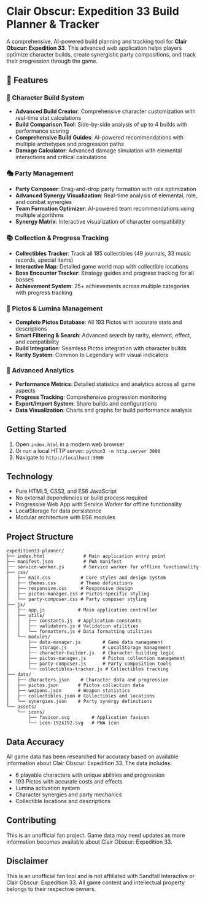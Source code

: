 # Clair Obscur: Expedition 33 Build Planner & Tracker

A comprehensive, AI-powered build planning and tracking tool for **Clair Obscur: Expedition 33**. This advanced web application helps players optimize character builds, create synergistic party compositions, and track their progression through the game.

## 🌟 Features

### 🔨 Character Build System
- **Advanced Build Creator**: Comprehensive character customization with real-time stat calculations
- **Build Comparison Tool**: Side-by-side analysis of up to 4 builds with performance scoring
- **Comprehensive Build Guides**: AI-powered recommendations with multiple archetypes and progression paths
- **Damage Calculator**: Advanced damage simulation with elemental interactions and critical calculations

### 🎭 Party Management
- **Party Composer**: Drag-and-drop party formation with role optimization
- **Advanced Synergy Visualization**: Real-time analysis of elemental, role, and combat synergies
- **Team Formation Optimizer**: AI-powered team recommendations using multiple algorithms
- **Synergy Matrix**: Interactive visualization of character compatibility

### 📚 Collection & Progress Tracking
- **Collectibles Tracker**: Track all 185 collectibles (49 journals, 33 music records, special items)
- **Interactive Map**: Detailed game world map with collectible locations
- **Boss Encounter Tracker**: Strategy guides and progress tracking for all bosses
- **Achievement System**: 25+ achievements across multiple categories with progress tracking

### 🎴 Pictos & Lumina Management
- **Complete Pictos Database**: All 193 Pictos with accurate stats and descriptions
- **Smart Filtering & Search**: Advanced search by rarity, element, effect, and compatibility
- **Build Integration**: Seamless Pictos integration with character builds
- **Rarity System**: Common to Legendary with visual indicators

### 🎯 Advanced Analytics
- **Performance Metrics**: Detailed statistics and analytics across all game aspects
- **Progress Tracking**: Comprehensive progression monitoring
- **Export/Import System**: Share builds and configurations
- **Data Visualization**: Charts and graphs for build performance analysis

## Getting Started

1. Open `index.html` in a modern web browser
2. Or run a local HTTP server: `python3 -m http.server 3000`
3. Navigate to `http://localhost:3000`

## Technology

- Pure HTML5, CSS3, and ES6 JavaScript
- No external dependencies or build process required
- Progressive Web App with Service Worker for offline functionality
- LocalStorage for data persistence
- Modular architecture with ES6 modules

## Project Structure

```
expedition33-planner/
├── index.html              # Main application entry point
├── manifest.json           # PWA manifest
├── service-worker.js       # Service worker for offline functionality
├── css/
│   ├── main.css           # Core styles and design system
│   ├── themes.css         # Theme definitions
│   ├── responsive.css     # Responsive design
│   ├── pictos-manager.css # Pictos-specific styling
│   └── party-composer.css # Party composer styling
├── js/
│   ├── app.js            # Main application controller
│   ├── utils/
│   │   ├── constants.js  # Application constants
│   │   ├── validators.js # Validation utilities
│   │   └── formatters.js # Data formatting utilities
│   └── modules/
│       ├── data-manager.js        # Game data management
│       ├── storage.js             # LocalStorage management
│       ├── character-builder.js   # Character building logic
│       ├── pictos-manager.js      # Pictos collection management
│       ├── party-composer.js      # Party composition tools
│       └── collectibles-tracker.js # Collectibles tracking
├── data/
│   ├── characters.json    # Character data and progression
│   ├── pictos.json       # Pictos collection data
│   ├── weapons.json      # Weapon statistics
│   ├── collectibles.json # Collectibles and locations
│   └── synergies.json    # Party synergy definitions
└── assets/
    └── icons/
        ├── favicon.svg        # Application favicon
        └── icon-192x192.svg   # PWA icon
```

## Data Accuracy

All game data has been researched for accuracy based on available information about Clair Obscur: Expedition 33. The data includes:

- 6 playable characters with unique abilities and progression
- 193 Pictos with accurate costs and effects
- Lumina activation system
- Character synergies and party mechanics
- Collectible locations and descriptions

## Contributing

This is an unofficial fan project. Game data may need updates as more information becomes available about Clair Obscur: Expedition 33.

## Disclaimer

This is an unofficial fan tool and is not affiliated with Sandfall Interactive or Clair Obscur: Expedition 33. All game content and intellectual property belongs to their respective owners.